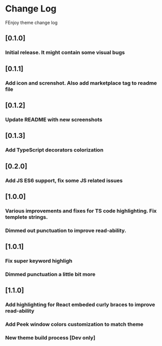 # Change Log
FEnjoy theme change log

## [0.1.0]
### Initial release. It might contain some visual bugs

## [0.1.1]
### Add icon and screnshot. Also add marketplace tag to readme file

## [0.1.2]
### Update README with new screenshots

## [0.1.3]
### Add TypeScript decorators colorization

## [0.2.0]
### Add JS ES6 support, fix some JS related issues

## [1.0.0]
### Various improvements and fixes for TS code highlighting. Fix templete strings.
### Dimmed out punctuation to improve read-ability.

## [1.0.1]
### Fix super keyword highligh
### Dimmed punctuation a little bit more

## [1.1.0]
### Add highlighting for React embeded curly braces to improve read-ability
### Add Peek window colors customization to match theme
### New theme build process [Dev only]